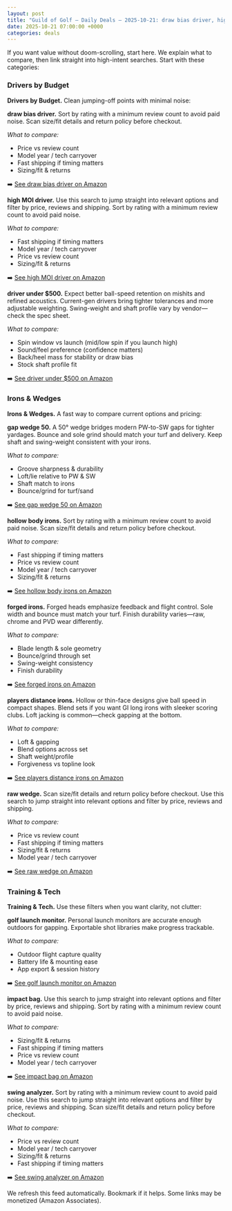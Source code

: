 ```yaml
---
layout: post
title: "Guild of Golf — Daily Deals — 2025-10-21: draw bias driver, high moi driver, 50° gap wedges"
date: 2025-10-21 07:00:00 +0000
categories: deals
---
```


<!-- sig:bc6c90df -->

If you want value without doom-scrolling, start here. We explain what to compare, then link straight into high-intent searches. Start with these categories:

### Drivers by Budget

**Drivers by Budget.** Clean jumping-off points with minimal noise:

**draw bias driver.** Sort by rating with a minimum review count to avoid paid noise. Scan size/fit details and return policy before checkout.

_What to compare:_
- Price vs review count
- Model year / tech carryover
- Fast shipping if timing matters
- Sizing/fit & returns

➡️  [See draw bias driver on Amazon](https://www.amazon.com/s?k=draw%20bias%20driver&tag=guildofgolfde-20)

**high MOI driver.** Use this search to jump straight into relevant options and filter by price, reviews and shipping. Sort by rating with a minimum review count to avoid paid noise.

_What to compare:_
- Fast shipping if timing matters
- Model year / tech carryover
- Price vs review count
- Sizing/fit & returns

➡️  [See high MOI driver on Amazon](https://www.amazon.com/s?k=high%20MOI%20driver&tag=guildofgolfde-20)

**driver under $500.** Expect better ball-speed retention on mishits and refined acoustics. Current-gen drivers bring tighter tolerances and more adjustable weighting. Swing-weight and shaft profile vary by vendor—check the spec sheet.

_What to compare:_
- Spin window vs launch (mid/low spin if you launch high)
- Sound/feel preference (confidence matters)
- Back/heel mass for stability or draw bias
- Stock shaft profile fit

➡️  [See driver under $500 on Amazon](https://www.amazon.com/s?k=driver%20under%20%24500&tag=guildofgolfde-20)

### Irons & Wedges

**Irons & Wedges.** A fast way to compare current options and pricing:

**gap wedge 50.** A 50° wedge bridges modern PW-to-SW gaps for tighter yardages. Bounce and sole grind should match your turf and delivery. Keep shaft and swing-weight consistent with your irons.

_What to compare:_
- Groove sharpness & durability
- Loft/lie relative to PW & SW
- Shaft match to irons
- Bounce/grind for turf/sand

➡️  [See gap wedge 50 on Amazon](https://www.amazon.com/s?k=gap%20wedge%2050&tag=guildofgolfde-20)

**hollow body irons.** Sort by rating with a minimum review count to avoid paid noise. Scan size/fit details and return policy before checkout.

_What to compare:_
- Fast shipping if timing matters
- Price vs review count
- Model year / tech carryover
- Sizing/fit & returns

➡️  [See hollow body irons on Amazon](https://www.amazon.com/s?k=hollow%20body%20irons&tag=guildofgolfde-20)

**forged irons.** Forged heads emphasize feedback and flight control. Sole width and bounce must match your turf. Finish durability varies—raw, chrome and PVD wear differently.

_What to compare:_
- Blade length & sole geometry
- Bounce/grind through set
- Swing-weight consistency
- Finish durability

➡️  [See forged irons on Amazon](https://www.amazon.com/s?k=forged%20irons&tag=guildofgolfde-20)

**players distance irons.** Hollow or thin-face designs give ball speed in compact shapes. Blend sets if you want GI long irons with sleeker scoring clubs. Loft jacking is common—check gapping at the bottom.

_What to compare:_
- Loft & gapping
- Blend options across set
- Shaft weight/profile
- Forgiveness vs topline look

➡️  [See players distance irons on Amazon](https://www.amazon.com/s?k=players%20distance%20irons&tag=guildofgolfde-20)

**raw wedge.** Scan size/fit details and return policy before checkout. Use this search to jump straight into relevant options and filter by price, reviews and shipping.

_What to compare:_
- Price vs review count
- Fast shipping if timing matters
- Sizing/fit & returns
- Model year / tech carryover

➡️  [See raw wedge on Amazon](https://www.amazon.com/s?k=raw%20wedge&tag=guildofgolfde-20)

### Training & Tech

**Training & Tech.** Use these filters when you want clarity, not clutter:

**golf launch monitor.** Personal launch monitors are accurate enough outdoors for gapping. Exportable shot libraries make progress trackable.

_What to compare:_
- Outdoor flight capture quality
- Battery life & mounting ease
- App export & session history

➡️  [See golf launch monitor on Amazon](https://www.amazon.com/s?k=golf%20launch%20monitor&tag=guildofgolfde-20)

**impact bag.** Use this search to jump straight into relevant options and filter by price, reviews and shipping. Sort by rating with a minimum review count to avoid paid noise.

_What to compare:_
- Sizing/fit & returns
- Fast shipping if timing matters
- Price vs review count
- Model year / tech carryover

➡️  [See impact bag on Amazon](https://www.amazon.com/s?k=impact%20bag&tag=guildofgolfde-20)

**swing analyzer.** Sort by rating with a minimum review count to avoid paid noise. Use this search to jump straight into relevant options and filter by price, reviews and shipping. Scan size/fit details and return policy before checkout.

_What to compare:_
- Price vs review count
- Model year / tech carryover
- Sizing/fit & returns
- Fast shipping if timing matters

➡️  [See swing analyzer on Amazon](https://www.amazon.com/s?k=swing%20analyzer&tag=guildofgolfde-20)

We refresh this feed automatically. Bookmark if it helps. Some links may be monetized (Amazon Associates).
